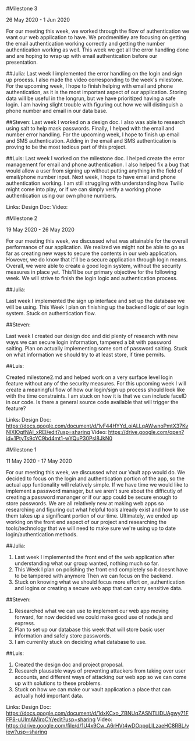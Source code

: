 #Milestone 3

26 May 2020 - 1 Jun 2020

For our meeting this week, we worked through the flow of authentication we want our web application to have. We prodmenitley are focusing on getting the email authentication working correctly and getting the number authentication working as well. This week we got all the error handling done and are hoping to wrap up with email authentication before our presentation.

##Julia:
Last week I implemented the error handling on the login and sign up process. I also made the video corresponding to the week's milestone. For the upcoming week, I hope to finish helping with email and phone authentication, as it is the most important aspect of our application. Storing data will be useful in the longrun, but we have prioritized having a safe login. I am having slight trouble with figuring out how we will distinguish a phone number and email in our data base.

##Steven:
Last week I worked on a design doc. I also was able to research using salt to help mask passwords. Finally, I helped with the email and number error handling. For the upcoming week, I hope to finish up email and SMS authentication. Adding in the email and SMS authentication is proving to be the most tedious part of this project.

##Luis:
Last week I worked on the milestone doc. I helped create the error management for email and phone authentication. I also helped fix a bug that would allow a user from signing up without putting anything in the field of email/phone number input. Next week, I hope to have email and phone authentication working. I am still struggling with understanding how Twilio might come into play, or if we can simply verify a working phone authentication using our own phone numbers.

Links:
Design Doc: 
Video: 

#Milestone 2


19 May 2020 - 26 May 2020

For our meeting this week, we discussed what was attainable for the overall performance of our application. We realized we might not be able to go as far as creating new ways to secure the contents in our web application. However, we do know that it'll be a secure application through login means. Overall, we were able to create a good login system, without the security measures in place yet. This'll be our primary objective for the following week. We will strive to finish the login logic and authentication process.

##Julia:

Last week I implemented the sign up interface and set up the database we will be using. This Week I plan on finishing up the backend logic of our login system. Stuck on authentication flow. 

##Steven:

Last week I created our design doc and did plenty of research with new ways we can secure login information, tampered a bit with password salting. Plan on actually implementing some sort of password salting. Stuck on what information we should try to at least store, if time permits.

##Luis:

Created milestone2.md and helped work on a very surface level login feature without any of the security measures. For this upcoming week I will create a meaningful flow of how our login/sign up process should look like with the time constraints. I am stuck on how it is that we can include faceID in our code. Is there a general source code available that will trigger the feature?

Links:
Design Doc: https://docs.google.com/document/d/1vF44HYYd_oiALLqAWwnoPmtX37KvNlXIOgfNAI_xREI/edit?usp=sharing
Video: https://drive.google.com/open?id=1PtyTs9cYC9bd4mt1-wYQuP30PsI8JkN0


#Milestone 1

11 May 2020 - 17 May 2020

For our meeting this week, we discussed what our Vault app would do. We decided to focus on the login and authentication portion of the app, so the actual app funtionality will relatively simple. If we have time we would like to implement a password manager, but we aren't sure about the difficutly of creating a password mananger or if our app could be secure enough to store passwords. We are all relatively new at making web apps so researching and figuring out what helpful tools already exist and how to use them takes up a significant portion of our time. Ultimately, we ended up working on the front end aspect of our project and researching the tools/technology that we will need to make sure we're using up to date login/authentication methods.


##Julia: 
  1. Last week I implemented the front end of the web application after understanding what our group wanted, nothing much so far. 
  2. This Week I plan on polishing the front end completely so it doesnt have to be tampered with anymore Then we can focus on the backend.
  3. Stuck on knowing what we should focus more effort on, authentication and logins or creating a secure web app that can carry sensitive data.

##Steven: 
  1. Researched what we can use to implement our web app moving forward, for now decided we could make good use of node.js and express.
  2. Plan to set up our database this week that will store basic user information and safely store passwords. 
  3. I am currenlty stuck on deciding what database to use. 

##Luis: 
  1. Created the design doc and project proposal.
  2. Research plausable ways of preventing attackers from taking over user accounts, and different ways of attacking our web app so we can come up with solutions to these problems.
  3. Stuck on how we can make our vault application a place that can actually hold important data. 

Links:
Design Doc: https://docs.google.com/document/d/1dxKCxo_ZBNUqZASNTLIDUAgwy71FFP8-uUImAMiroCY/edit?usp=sharing
Video: https://drive.google.com/file/d/1U4x9Cw_A6rHVt4wDOppqLlLzaeHC8RBL/view?usp=sharing

